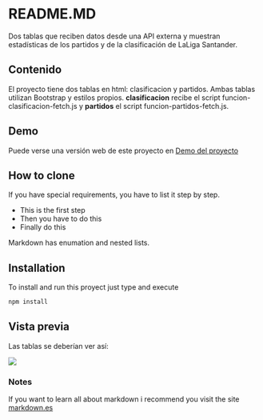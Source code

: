 # README.MD
Dos tablas que reciben datos desde una API externa y muestran estadísticas de los partidos y de la clasificación de LaLiga Santander.

## Contenido
El proyecto tiene dos tablas en html: clasificacion y partidos. Ambas tablas utilizan Bootstrap y estilos propios. **clasificacion** recibe el script funcion-clasificacion-fetch.js y **partidos** el script funcion-partidos-fetch.js.


## Demo
Puede verse una versión web de este proyecto en [Demo del proyecto](https://vibrant-jennings-99c6ef.netlify.app/)

## How to clone
If you have special requirements, you have to list it step by step.
* This is the first step
* Then you have to do this
* Finally do this

Markdown has enumation and nested lists.

## Installation
To install and run this proyect just type and execute
```bash
npm install
```
## Vista previa
Las tablas se deberían ver así:

![](/preview.jpg)

### Notes
If you want to learn all about markdown i recommend you visit the site [markdown.es](https://markdown.es/sintaxis-markdown/)